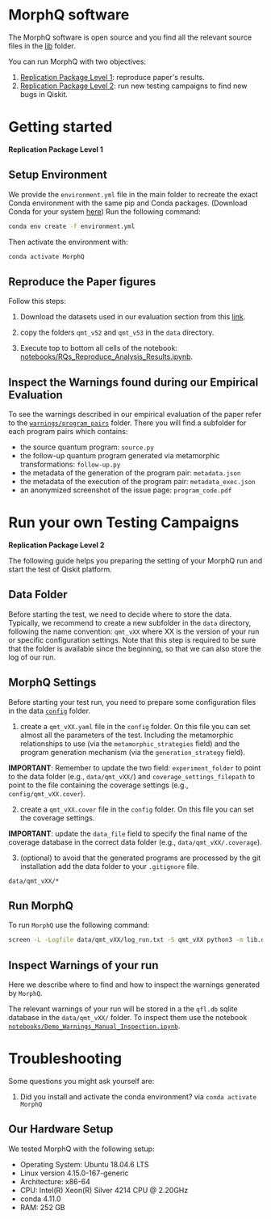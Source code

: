 
# MorphQ software

The MorphQ software is open source and you find all the relevant source files in the [lib](lib) folder.

You can run MorphQ with two objectives:
1. [Replication Package Level 1](#Getting-started): reproduce paper's results.
2. [Replication Package Level 2](#Run-your-own-Testing-Campaigns): run new testing campaigns to find new bugs in Qiskit.

# Getting started
**Replication Package Level 1**

## Setup Environment

We provide the `environment.yml` file in the main folder to recreate the exact Conda environment with the same pip and Conda packages.
(Download Conda for your system [here](https://docs.conda.io/projects/conda/en/latest/user-guide/install/download.html))
Run the following command:
```bash
conda env create -f environment.yml
```
Then activate the environment with:
```bash
conda activate MorphQ
```

## Reproduce the Paper figures

Follow this steps:
1. Download the datasets used in our evaluation section from this [link](https://figshare.com/s/dd0d4af20fd6e06148a3).

2. copy the folders `qmt_v52` and `qmt_v53` in the `data` directory.

3. Execute top to bottom all cells of the notebook: [notebooks/RQs_Reproduce_Analysis_Results.ipynb](notebooks/RQs_Reproduce_Analysis_Results.ipynb).

## Inspect the Warnings found during our Empirical Evaluation
To see the warnings described in our empirical evaluation of the paper refer to the [`warnings/program_pairs`](warnings/program_pairs) folder.
There you will find a subfolder for each program pairs which contains:
- the source quantum program: `source.py`
- the follow-up quantum program generated via metamorphic transformations: `follow-up.py`
- the metadata of the generation of the program pair: `metadata.json`
- the metadata of the execution of the program pair: `metadata_exec.json`
- an anonymized screenshot of the issue page: `program_code.pdf`


# Run your own Testing Campaigns
**Replication Package Level 2**

The following guide helps you preparing the setting of your MorphQ run and start the test of Qiskit platform.

## Data Folder
Before starting the test, we need to decide where to store the data.
Typically, we recommend to create a new subfolder in the `data` directory, following the name convention: `qmt_vXX` where XX is the version of your run or specific configuration settings.
Note that this step is required to be sure that the folder is available since the beginning, so that we can also store the log of our run.

## MorphQ Settings
Before starting your test run, you need to prepare some configuration files in the data [`config`](config) folder.

1. create a `qmt_vXX.yaml` file in the `config` folder. On this file you can set almost all the parameters of the test. Including the metamorphic relationships to use (via the `metamorphic_strategies` field) and the program generation mechanism (via the `generation_strategy` field).

**IMPORTANT**: Remember to update the two field: `experiment_folder` to point to the data folder (e.g., `data/qmt_vXX/`) and `coverage_settings_filepath` to point to the file containing the coverage settings (e.g., `config/qmt_vXX.cover`).

2. create a `qmt_vXX.cover` file in the `config` folder. On this file you can set the coverage settings.

**IMPORTANT**: update the `data_file` field to specify the final name of the coverage database in the correct data folder (e.g., `data/qmt_vXX/.coverage`).

3. (optional) to avoid that the generated programs are processed by the git installation add the data folder to your `.gitignore` file.
```
data/qmt_vXX/*
```

## Run MorphQ
To run `MorphQ` use the following command:
```bash
screen -L -Logfile data/qmt_vXX/log_run.txt -S qmt_vXX python3 -m lib.qmt config/qmt_vXX.yaml
```

## Inspect Warnings of your run

Here we describe where to find and how to inspect the warnings generated by `MorphQ`.

The relevant warnings of your run will be stored in a the `qfl.db` sqlite database in the `data/qmt_vXX/` folder.
To inspect them use the notebook [`notebooks/Demo_Warnings_Manual_Inspection.ipynb`](notebooks/Demo_Warnings_Manual_Inspection.ipynb).


# Troubleshooting
Some questions you might ask yourself are:
1. Did you install and activate the conda environment? via `conda activate MorphQ`

## Our Hardware Setup
We tested MorphQ with the following setup:

- Operating System: Ubuntu 18.04.6 LTS
- Linux version 4.15.0-167-generic
- Architecture: x86-64
- CPU: Intel(R) Xeon(R) Silver 4214 CPU @ 2.20GHz
- conda 4.11.0
- RAM: 252 GB